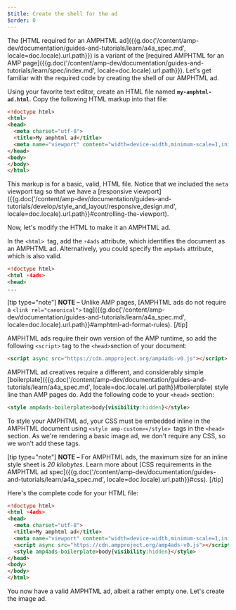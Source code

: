 ```yaml
---
$title: Create the shell for the ad
$order: 0
---
```


The [HTML required for an AMPHTML ad]({{g.doc('/content/amp-dev/documentation/guides-and-tutorials/learn/a4a_spec.md', locale=doc.locale).url.path}}) is a variant of the [required AMPHTML for an AMP page]({{g.doc('/content/amp-dev/documentation/guides-and-tutorials/learn/spec/index.md', locale=doc.locale).url.path}}). Let's get familiar with the required code by creating the shell of our AMPHTML ad.

Using your favorite text editor, create an HTML file named **`my-amphtml-ad.html`**. Copy the following HTML markup into that file:

```html
<!doctype html>
<html>
<head>
  <meta charset="utf-8">
  <title>My amphtml ad</title>
  <meta name="viewport" content="width=device-width,minimum-scale=1,initial-scale=1">
</head>
<body>
</body>
</html>
```

This markup is for a basic, valid, HTML file.  Notice that we included the `meta` viewport tag so that we have a [responsive viewport]({{g.doc('/content/amp-dev/documentation/guides-and-tutorials/develop/style_and_layout/responsive_design.md', locale=doc.locale).url.path}}#controlling-the-viewport).

Now, let's modify the HTML to make it an AMPHTML ad.

In the `<html> `tag,  add the  `⚡4ads` attribute, which identifies the document as an AMPHTML ad.  Alternatively, you could specify the `amp4ads` attribute, which is also valid.

```html hl_lines="2"
<!doctype html>
<html ⚡4ads>
<head>
...
```

[tip type="note"]
**NOTE –**  Unlike AMP pages, [AMPHTML ads do not require a `<link rel="canonical">` tag]({{g.doc('/content/amp-dev/documentation/guides-and-tutorials/learn/a4a_spec.md', locale=doc.locale).url.path}}#amphtml-ad-format-rules).
[/tip]

AMPHTML ads require their own version of the AMP runtime, so add the following `<script>` tag to the `<head>`section of your document:

```html hl_lines="1"
<script async src="https://cdn.ampproject.org/amp4ads-v0.js"></script>
```

AMPHTML ad creatives require a different, and considerably simple [boilerplate]({{g.doc('/content/amp-dev/documentation/guides-and-tutorials/learn/a4a_spec.md', locale=doc.locale).url.path}}#boilerplate) style line than AMP pages do. Add the following code to your `<head>` section:

```html hl_lines="1"
<style amp4ads-boilerplate>body{visibility:hidden}</style>
```

To style your AMPHTML ad, your CSS must be embedded inline in the AMPHTML document using `<style amp-custom></style> `tags in the `<head>` section. As we're rendering a basic image ad, we don't require any CSS, so we won't add these tags.

[tip type="note"]
**NOTE –** For AMPHTML ads, the maximum size for an inline style sheet is *20 kilobytes*. Learn more about [CSS requirements in the AMPHTML ad spec]({{g.doc('/content/amp-dev/documentation/guides-and-tutorials/learn/a4a_spec.md', locale=doc.locale).url.path}}#css).
[/tip]

Here's the complete code for your HTML file:

```html
<!doctype html>
<html ⚡4ads>
<head>
  <meta charset="utf-8">
  <title>My amphtml ad</title>
  <meta name="viewport" content="width=device-width,minimum-scale=1,initial-scale=1">
  <script async src="https://cdn.ampproject.org/amp4ads-v0.js"></script>
  <style amp4ads-boilerplate>body{visibility:hidden}</style>
</head>
<body>
</body>
</html>
```

You now have a valid AMPHTML ad, albeit a rather empty one. Let's create the image ad.

